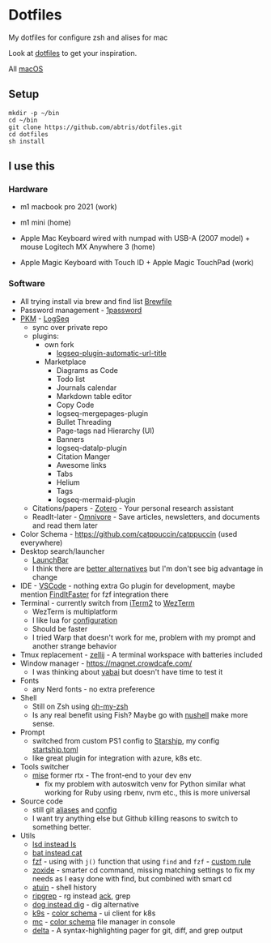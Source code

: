 # Dotfiles

My dotfiles for configure zsh and alises for mac

Look at [dotfiles](https://dotfiles.github.io/) to get your inspiration.

All [macOS](https://github.com/mathiasbynens/dotfiles/blob/master/.macos)

## Setup

```
mkdir -p ~/bin
cd ~/bin
git clone https://github.com/abtris/dotfiles.git
cd dotfiles
sh install
```

## I use this

### Hardware

- m1 macbook pro 2021 (work)
- m1 mini (home)

- Apple Mac Keyboard wired with numpad with USB-A (2007 model)  + mouse Logitech MX Anywhere 3 (home)
- Apple Magic Keyboard with Touch ID + Apple Magic TouchPad (work)

### Software

- All trying install via brew and find list [Brewfile](Brewfile)
- Password management - [1password](https://1password.com/)
- [PKM](https://en.wikipedia.org/wiki/Personal_knowledge_management) - [LogSeq](https://logseq.com/)
  - sync over private repo
  - plugins:
    - own fork
      - [logseq-plugin-automatic-url-title](https://github.com/abtris/logseq-plugin-automatic-url-title)
    - Marketplace
      - Diagrams as Code
      - Todo list
      - Journals calendar
      - Markdown table editor
      - Copy Code
      - logseq-mergepages-plugin
      - Bullet Threading
      - Page-tags nad Hierarchy (UI)
      - Banners
      - logseq-datalp-plugin
      - Citation Manger
      - Awesome links
      - Tabs
      - Helium
      - Tags
      - logseq-mermaid-plugin
  - Citations/papers - [Zotero](https://www.zotero.org/) - Your personal research assistant
  - ReadIt-later - [Omnivore](https://omnivore.app/) - Save articles, newsletters, and documents and read them later 
- Color Schema - https://github.com/catppuccin/catppuccin (used everywhere)
- Desktop search/launcher
  - [LaunchBar](https://www.obdev.at/products/launchbar/index.html)
  - I think there are [better alternatives](https://www.raycast.com/) but I'm don't see big advantage in change
- IDE - [VSCode](https://code.visualstudio.com/) - nothing extra Go plugin for development, maybe mention [FindItFaster](https://marketplace.visualstudio.com/items?itemName=TomRijndorp.find-it-faster) for fzf integration there
- Terminal - currently switch from [iTerm2](https://iterm2.com/) to [WezTerm](https://wezfurlong.org/wezterm/index.html) 
    - WezTerm is multiplatform
    - I like lua for [configuration](./wezterm/wezterm.lua)
    - Should be faster
    - I tried Warp that doesn't work for me, problem with my prompt and another strange behavior
- Tmux replacement - [zellij](https://zellij.dev/) - A terminal workspace with batteries included
- Window manager - https://magnet.crowdcafe.com/
  - I was thinking about [yabai](https://github.com/koekeishiya/yabai) but doesn't have time to test it
- Fonts
  - any Nerd fonts - no extra preference
- Shell
  - Still on Zsh using [oh-my-zsh](https://ohmyz.sh/)
  - Is any real benefit using Fish? Maybe go with [nushell](https://www.nushell.sh/) make more sense.
- Prompt
  - switched from custom PS1 config to [Starship](https://starship.rs/), my config [startship.toml](./startship.toml)
  - like great plugin for integration with azure, k8s etc.
- Tools switcher
  - [mise](https://mise.jdx.dev/) former rtx - The front-end to your dev env
    - fix my problem with autoswitch venv for Python similar what working for Ruby using rbenv, nvm etc., this is more universal
- Source code
  - still git [aliases](./bash/aliases) and [config](./git/.gitconfig)
  - I want try anything else but Github killing reasons to switch to something better.
- Utils
  - [lsd instead ls](https://github.com/lsd-rs/lsd)
  - [bat instead cat](https://github.com/sharkdp/bat)
  - [fzf](https://github.com/junegunn/fzf) - using with `j()` function that using `find` and `fzf` - [custom rule](./bash/aliases?plain=1#L135)
  - [zoxide](https://github.com/ajeetdsouza/zoxide) - smarter cd command, missing matching settings to fix my needs as I easy done with find, but combined with smart cd
  - [atuin](https://github.com/atuinsh/atuin) - shell history
  - [ripgrep](https://github.com/BurntSushi/ripgrep) - rg instead [ack](https://linux.die.net/man/1/ack), grep
  - [dog instead dig](https://github.com/ogham/dog) - dig alternative
  - [k9s](https://k9scli.io/) - [color schema](https://github.com/catppuccin/k9s) - ui client for k8s
  - [mc](https://github.com/MidnightCommander/mc) - [color schema](https://github.com/catppuccin/mc) file manager in console
  - [delta](https://github.com/dandavison/delta) - A syntax-highlighting pager for git, diff, and grep output
